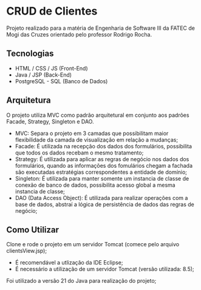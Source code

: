 # CRUD de Clientes

Projeto realizado para a matéria de Engenharia de Software III da FATEC de Mogi das Cruzes orientado pelo professor Rodrigo Rocha.

## Tecnologias

- HTML / CSS / JS (Front-End)
- Java / JSP (Back-End)
- PostgreSQL - SQL (Banco de Dados)

## Arquitetura

O projeto utiliza MVC como padrão arquitetural em conjunto aos padrões Facade, Strategy, Singleton e DAO.

- MVC: Separa o projeto em 3 camadas que possibilitam maior flexibilidade da camada de visualização em relação a mudanças;
- Facade: É utilizada na recepção dos dados dos formulários, possibilita que todos os dados recebam o mesmo tratamento;
- Strategy: É utilizada para aplicar as regras de negócio nos dados dos formulários, quando as informações dos fomulários chegam a fachada são executadas estratégias correspondentes a entidade de domínio;
- Singleton: É utilizada para manter somente um instancia de classe de conexão de banco de dados, possibilita acesso global a mesma instancia de classe;
- DAO (Data Access Object): É utilizada para realizar operações com a base de dados, abstraí a lógica de persistência de dados das regras de negócio;

## Como Utilizar

Clone e rode o projeto em um servidor Tomcat (comece pelo arquivo clientsView.jsp);

- É recomendável a utlização da IDE Eclipse;
- É necessário a utilização de um servidor Tomcat (versão utilizada: 8.5);

Foi utilizado a versão 21 do Java para realização do projeto;
